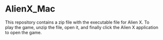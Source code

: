 # AlienX_Mac
This repository contains a zip file with the executable file for Alien X. To play the game, unzip the file, open it, and finally click the Alien X application to open the game.   
